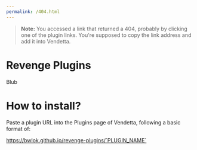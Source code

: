 ```yaml
---
permalink: /404.html
---
```

> **Note:** You accessed a link that returned a 404, probably by clicking one of the plugin links. You're supposed to copy the link address and add it into Vendetta.

# Revenge Plugins

Blub

# How to install?
Paste a plugin URL into the Plugins page of Vendetta, following a basic format of:

https://bwlok.github.io/revenge-plugins/`PLUGIN_NAME`
